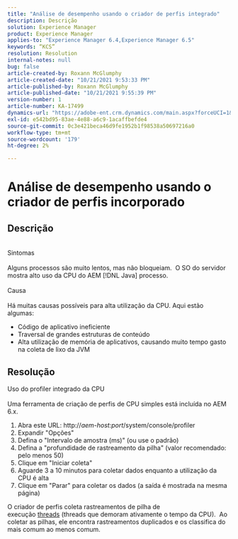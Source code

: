 ```yaml
---
title: "Análise de desempenho usando o criador de perfis integrado"
description: Descrição
solution: Experience Manager
product: Experience Manager
applies-to: "Experience Manager 6.4,Experience Manager 6.5"
keywords: “KCS”
resolution: Resolution
internal-notes: null
bug: false
article-created-by: Roxann McGlumphy
article-created-date: "10/21/2021 9:53:33 PM"
article-published-by: Roxann McGlumphy
article-published-date: "10/21/2021 9:55:39 PM"
version-number: 1
article-number: KA-17499
dynamics-url: "https://adobe-ent.crm.dynamics.com/main.aspx?forceUCI=1&pagetype=entityrecord&etn=knowledgearticle&id=05e3864f-b932-ec11-b6e5-000d3a5ba97a"
exl-id: e542bd95-83ae-4e88-a6c9-1acaffbefde4
source-git-commit: 0c3e421beca46d9fe1952b1f98538a50697216a0
workflow-type: tm+mt
source-wordcount: '179'
ht-degree: 2%

---
```


# Análise de desempenho usando o criador de perfis incorporado

## Descrição

<br>Sintomas<br><br>
Alguns processos são muito lentos, mas não bloqueiam.  O SO do servidor mostra alto uso da CPU do AEM [!DNL Java] processo.
<br><br>Causa<br><br>
Há muitas causas possíveis para alta utilização da CPU. Aqui estão algumas:

- Código de aplicativo ineficiente
- Traversal de grandes estruturas de conteúdo
- Alta utilização de memória de aplicativos, causando muito tempo gasto na coleta de lixo da JVM



## Resolução

Uso do profiler integrado da CPU<br><br>
Uma ferramenta de criação de perfis de CPU simples está incluída no AEM 6.x.

1. Abra este URL: http://*aem-host:port*/system/console/profiler
2. Expandir &quot;Opções&quot;
3. Defina o &quot;Intervalo de amostra (ms)&quot; (ou use o padrão)
4. Defina a &quot;profundidade de rastreamento da pilha&quot; (valor recomendado: pelo menos 50)
5. Clique em &quot;Iniciar coleta&quot;
6. Aguarde 3 a 10 minutos para coletar dados enquanto a utilização da CPU é alta
7. Clique em &quot;Parar&quot; para coletar os dados (a saída é mostrada na mesma página)


O criador de perfis coleta rastreamentos de pilha de execução [threads](https://docs.oracle.com/javase/tutorial/essential/concurrency/threads.html) (threads que demoram ativamente o tempo da CPU).  Ao coletar as pilhas, ele encontra rastreamentos duplicados e os classifica do mais comum ao menos comum.
